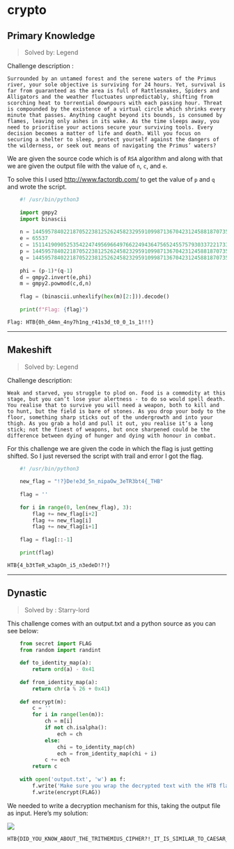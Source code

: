 # crypto

## Primary Knowledge 
> Solved by: Legend

Challenge description :

```
Surrounded by an untamed forest and the serene waters of the Primus river, your sole objective is surviving for 24 hours. Yet, survival is far from guaranteed as the area is full of Rattlesnakes, Spiders and Alligators and the weather fluctuates unpredictably, shifting from scorching heat to torrential downpours with each passing hour. Threat is compounded by the existence of a virtual circle which shrinks every minute that passes. Anything caught beyond its bounds, is consumed by flames, leaving only ashes in its wake. As the time sleeps away, you need to prioritise your actions secure your surviving tools. Every decision becomes a matter of life and death. Will you focus on securing a shelter to sleep, protect yourself against the dangers of the wilderness, or seek out means of navigating the Primus’ waters?
```

We are given the source code which is of `RSA` algorithm and along with that we are given the output file with the value of `n`, `c`, and `e`.

To solve this I used http://www.factordb.com/ to get the value of `p` and `q` and wrote the script.

```python
    #! /usr/bin/python3
    
    import gmpy2
    import binascii
    
    n = 144595784022187052238125262458232959109987136704231245881870735843030914418780422519197073054193003090872912033596512666042758783502695953159051463566278382720140120749528617388336646147072604310690631290350467553484062369903150007357049541933018919332888376075574412714397536728967816658337874664379646535347
    e = 65537
    c = 15114190905253542247495696649766224943647565245575793033722173362381895081574269185793855569028304967185492350704248662115269163914175084627211079781200695659317523835901228170250632843476020488370822347715086086989906717932813405479321939826364601353394090531331666739056025477042690259429336665430591623215
    p = 144595784022187052238125262458232959109987136704231245881870735843030914418780422519197073054193003090872912033596512666042758783502695953159051463566278382720140120749528617388336646147072604310690631290350467553484062369903150007357049541933018919332888376075574412714397536728967816658337874664379646535347
    q = 144595784022187052238125262458232959109987136704231245881870735843030914418780422519197073054193003090872912033596512666042758783502695953159051463566278382720140120749528617388336646147072604310690631290350467553484062369903150007357049541933018919332888376075574412714397536728967816658337874664379646535347
    
    phi = (p-1)*(q-1)
    d = gmpy2.invert(e,phi)
    m = gmpy2.powmod(c,d,n)
    
    flag = (binascii.unhexlify(hex(m)[2:])).decode()
    
    print(f"Flag: {flag}")
```

```
Flag: HTB{0h_d4mn_4ny7h1ng_r41s3d_t0_0_1s_1!!!}
```

----------

## Makeshift
> Solved by: Legend

Challenge description:

```
Weak and starved, you struggle to plod on. Food is a commodity at this stage, but you can’t lose your alertness - to do so would spell death. You realise that to survive you will need a weapon, both to kill and to hunt, but the field is bare of stones. As you drop your body to the floor, something sharp sticks out of the undergrowth and into your thigh. As you grab a hold and pull it out, you realise it’s a long stick; not the finest of weapons, but once sharpened could be the difference between dying of hunger and dying with honour in combat.
```

For this challenge we are given the code in which the flag is just getting shifted. So I just reversed the script with trail and error I got the flag.

```python
    #! /usr/bin/python3
    
    new_flag = "!?}De!e3d_5n_nipaOw_3eTR3bt4{_THB"
    
    flag = ''
    
    for i in range(0, len(new_flag), 3):
        flag += new_flag[i+2]
        flag += new_flag[i]
        flag += new_flag[i+1]
    
    flag = flag[::-1]
    
    print(flag)
```

```
HTB{4_b3tTeR_w3apOn_i5_n3edeD!?!}
```

----------

## Dynastic
> Solved by : Starry-lord

This challenge comes with an output.txt and a python source as you can see below:

```python
    from secret import FLAG
    from random import randint
    
    def to_identity_map(a):
        return ord(a) - 0x41
    
    def from_identity_map(a):
        return chr(a % 26 + 0x41)
    
    def encrypt(m):
        c = ''
        for i in range(len(m)):
            ch = m[i]
            if not ch.isalpha():
                ech = ch
            else:
                chi = to_identity_map(ch)
                ech = from_identity_map(chi + i)
            c += ech
        return c
    
    with open('output.txt', 'w') as f:
        f.write('Make sure you wrap the decrypted text with the HTB flag format :-]\n')
        f.write(encrypt(FLAG))
```

We needed to write a decryption mechanism for this, taking the output file as input. Here’s my solution:


![](https://i.imgur.com/bxRTrzW.png)


```
HTB{DID_YOU_KNOW_ABOUT_THE_TRITHEMIUS_CIPHER?!_IT_IS_SIMILAR_TO_CAESAR_CIPHER}
```

